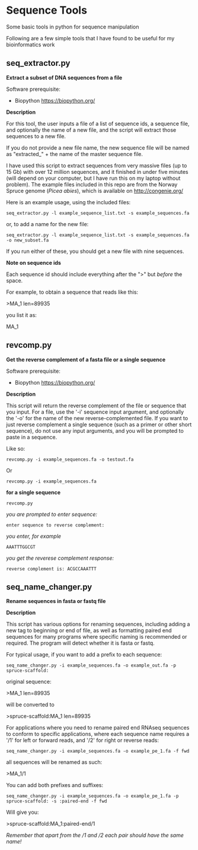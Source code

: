 # Sequence Tools
Some basic tools in python for sequence manipulation

Following are a few simple tools that I have found to be useful for my bioinformatics work


## seq_extractor.py

**Extract a subset of DNA sequences from a file**

Software prerequisite:

* Biopython https://biopython.org/

**Description**

For this tool, the user inputs a file of a list of sequence ids, a sequence file, and optionally the name of a new file, and the script will extract those sequences to a new file. 

If you do not provide a new file name, the new sequence file will be named as "extracted_" + the name of the master sequence file. 

I have used this script to extract sequences from very massive files (up to 15 Gb) with over 12 million sequences, and it finished in under five minutes (will depend on your computer, but I have run this on my laptop without problem). The example files included in this repo are from the Norway Spruce genome (*Picea abies*), which is available on http://congenie.org/ 

Here is an example usage, using the included files:

`seq_extractor.py -l example_sequence_list.txt -s example_sequences.fa`

or, to add a name for the new file:

`seq_extractor.py -l example_sequence_list.txt -s example_sequences.fa -o new_subset.fa`

If you run either of these, you should get a new file with nine sequences. 


**Note on sequence ids**

Each sequence id should include everything after the ">" but *before* the space. 

For example, to obtain a sequence that reads like this:

\>MA_1 len=89935

you list it as:

MA_1

  
  
## revcomp.py

**Get the reverse complement of a fasta file or a single sequence**

Software prerequisite:

* Biopython https://biopython.org/

**Description**

This script will return the reverse complement of the file or sequence that you input. For a file, use the '-i' sequence input argument, and optionally the '-o' for the name of the new reverse-complemented file. If you want to just reverse complement a single sequence (such as a primer or other short sequence), do not use any input arguments, and you will be prompted to paste in a sequence. 

Like so:

`revcomp.py -i example_sequences.fa -o testout.fa`

Or

`revcomp.py -i example_sequences.fa`
  
**for a single sequence**

`revcomp.py`

*you are prompted to enter sequence:*

`enter sequence to reverse complement:`

*you enter, for example*

`AAATTTGGCGT`

*you get the reverese complement response:*

`reverse complement is: ACGCCAAATTT`

## seq_name_changer.py

**Rename sequences in fasta or fastq file**

**Description**

This script has various options for renaming sequences, including adding a new tag to beginning or end of file, as well as formatting paired end sequences for many programs where specific naming is recommended or required. The program will detect whether it is fasta or fastq.

For typical usage, if you want to add a prefix to each sequence:

`seq_name_changer.py -i example_sequences.fa -o example_out.fa -p spruce-scaffold:`

original sequence:

\>MA_1 len=89935

will be converted to

\>spruce-scaffold:MA_1 len=89935


For applications where you need to rename paired end RNAseq sequences to conform to specific applications, where each sequence name requires a '/1' for left or forward reads, and '/2' for right or reverse reads:

`seq_name_changer.py -i example_sequences.fa -o example_pe_1.fa -f fwd`

all sequences will be renamed as such:

\>MA_1/1

You can add both prefixes and suffixes:

`seq_name_changer.py -i example_sequences.fa -o example_pe_1.fa -p spruce-scaffold: -s :paired-end -f fwd`

Will give you:

\>spruce-scaffold:MA_1:paired-end/1

*Remember that apart from the /1 and /2 each pair should have the same name!*


